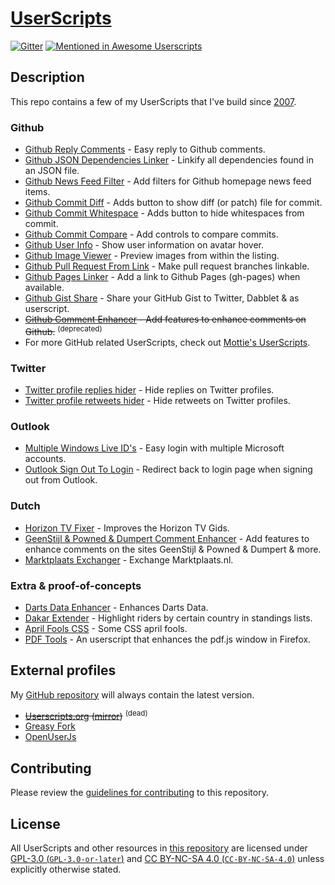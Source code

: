 # [UserScripts](https://github.com/jerone/UserScripts)

[![Gitter](https://badges.gitter.im/Join%20Chat.svg)](https://gitter.im/jerone/UserScripts?utm_source=badge&utm_medium=badge&utm_campaign=pr-badge)
[![Mentioned in Awesome Userscripts](https://awesome.re/mentioned-badge.svg)](https://github.com/brunocvcunha/awesome-userscripts#readme)

## Description

This repo contains a few of my UserScripts that I've build since [2007](http://userscripts-mirror.org/users/jerone).

### Github

-   [Github Reply Comments](https://github.com/jerone/UserScripts/tree/master/Github_Reply_Comments#readme) - Easy reply to Github comments.
-   [Github JSON Dependencies Linker](https://github.com/jerone/UserScripts/tree/master/Github_JSON_Dependencies_Linker#readme) - Linkify all dependencies found in an JSON file.
-   [Github News Feed Filter](https://github.com/jerone/UserScripts/tree/master/Github_News_Feed_Filter#readme) - Add filters for Github homepage news feed items.
-   [Github Commit Diff](https://github.com/jerone/UserScripts/tree/master/Github_Commit_Diff#readme) - Adds button to show diff (or patch) file for commit.
-   [Github Commit Whitespace](https://github.com/jerone/UserScripts/tree/master/Github_Commit_Whitespace#readme) - Adds button to hide whitespaces from commit.
-   [Github Commit Compare](https://github.com/jerone/UserScripts/tree/master/GitHub_Commit_Compare#readme) - Add controls to compare commits.
-   [Github User Info](https://github.com/jerone/UserScripts/tree/master/Github_User_Info#readme) - Show user information on avatar hover.
-   [Github Image Viewer](https://github.com/jerone/UserScripts/tree/master/Github_Image_Viewer#readme) - Preview images from within the listing.
-   [Github Pull Request From Link](https://github.com/jerone/UserScripts/tree/master/Github_Pull_Request_From#readme) - Make pull request branches linkable.
-   [Github Pages Linker](https://github.com/jerone/UserScripts/tree/master/Github_Pages_Linker#readme) - Add a link to Github Pages (gh-pages) when available.
-   [Github Gist Share](https://github.com/jerone/UserScripts/tree/master/Github_Gist_Share#readme) - Share your GitHub Gist to Twitter, Dabblet & as userscript.
-   ~~[Github Comment Enhancer](https://github.com/jerone/UserScripts/tree/master/Github_Comment_Enhancer#readme) - Add features to enhance comments on Github.~~ <sup>(deprecated)</sup>
- For more GitHub related UserScripts, check out [Mottie's UserScripts](https://github.com/Mottie/GitHub-userscripts#readme).

### Twitter

-   [Twitter profile replies hider](https://github.com/jerone/UserScripts/tree/master/Twitter_profile_replies_hider#readme) - Hide replies on Twitter profiles.
-   [Twitter profile retweets hider](https://github.com/jerone/UserScripts/tree/master/Twitter_profile_retweets_hider#readme) - Hide retweets on Twitter profiles.

### Outlook

-   [Multiple Windows Live ID's](https://github.com/jerone/UserScripts/tree/master/Multiple_Windows_Live_IDs#readme) - Easy login with multiple Microsoft accounts.
-   [Outlook Sign Out To Login](https://github.com/jerone/UserScripts/tree/master/Outlook_Sign_Out_To_Login#readme) - Redirect back to login page when signing out from Outlook.

### Dutch

-   [Horizon TV Fixer](https://github.com/jerone/UserScripts/tree/master/Horizon_TV_Fixer#readme) - Improves the Horizon TV Gids.
-   [GeenStijl & Powned & Dumpert Comment Enhancer](https://github.com/jerone/UserScripts/tree/master/GeenStijl_Powned_Dumpert_Comment_Enhancer#readme) - Add features to enhance comments on the sites GeenStijl & Powned & Dumpert & more.
-   [Marktplaats Exchanger](https://github.com/jerone/UserScripts/tree/master/Marktplaats_Exchanger#readme) - Exchange Marktplaats.nl.

### Extra & proof-of-concepts

-   [Darts Data Enhancer](https://github.com/jerone/UserScripts/tree/master/Darts_Data_Enhancer#readme) - Enhances Darts Data.
-   [Dakar Extender](https://github.com/jerone/UserScripts/tree/master/Dakar_Extender#readme) - Highlight riders by certain country in standings lists.
-   [April Fools CSS](https://github.com/jerone/UserScripts/tree/master/April_Fools_CSS#readme) - Some CSS april fools.
-   [PDF Tools](https://github.com/jerone/UserScripts/tree/master/PDF_Tools#readme) - An userscript that enhances the pdf.js window in Firefox.

## External profiles

My [GitHub repository](https://github.com/jerone/UserScripts) will always contain the latest version.

-   ~~[Userscripts.org](http://userscripts.org/users/jerone) ([mirror](http://userscripts-mirror.org/users/jerone))~~ <sup>(dead)</sup>
-   [Greasy Fork](https://greasyfork.org/users/15)
-   [OpenUserJs](https://openuserjs.org/users/jerone)

## Contributing

Please review the [guidelines for contributing](https://github.com/jerone/UserScripts/blob/master/CONTRIBUTING.md) to this repository.

## License

All UserScripts and other resources in [this repository](https://github.com/jerone/UserScripts) are licensed under [GPL-3.0 (`GPL-3.0-or-later`)](https://github.com/jerone/UserScripts/blob/master/LICENSE.txt) and [CC BY-NC-SA 4.0 (`CC-BY-NC-SA-4.0`)](https://creativecommons.org/licenses/by-nc-sa/4.0/legalcode) unless explicitly otherwise stated.
